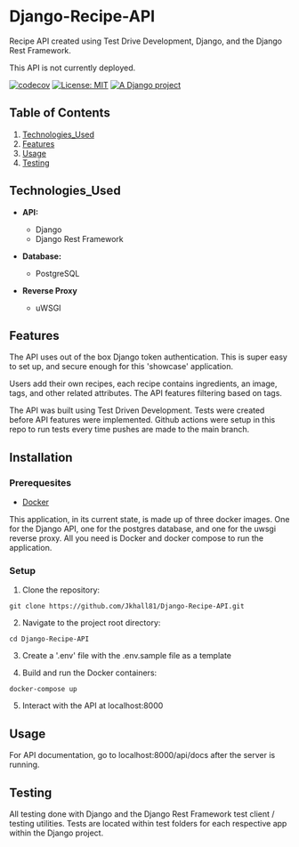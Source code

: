 # Django-Recipe-API

Recipe API created using Test Drive Development, Django, and the Django
Rest Framework.

This API is not currently deployed.

[![codecov](https://codecov.io/gh/Jkhall81/Django-Recipe-API/graph/badge.svg?token=LAQ8BWW4LN)](https://codecov.io/gh/Jkhall81/Django-Recipe-API)
[![License: MIT](https://img.shields.io/badge/License-MIT-yellow.svg)](https://opensource.org/licenses/MIT)
[![A Django project](https://www.djangoproject.com/m/img/badges/djangoproject120x25.gif)](http://www.djangoproject.com/)

## Table of Contents

1. [Technologies_Used](#technologies_used)
2. [Features](#features)
3. [Usage](#usage)
4. [Testing](#testing)

## Technologies_Used

- **API:**

  - Django
  - Django Rest Framework

- **Database:**

  - PostgreSQL

- **Reverse Proxy**

  - uWSGI

## Features

The API uses out of the box Django token authentication. This is super easy to set up, and secure enough for this 'showcase' application.

Users add their own recipes, each recipe contains ingredients, an image, tags, and other related attributes. The API features filtering based on tags.

The API was built using Test Driven Development. Tests were created before API features were implemented. Github actions were setup in this repo to run tests every time pushes are made to the main branch.

## Installation

### Prerequesites

- [Docker](https://www.docker.com/)

This application, in its current state, is made up of three docker images. One for the Django API, one for the postgres database, and one for the uwsgi reverse proxy. All you need is Docker and docker compose to run the application.

### Setup

1. Clone the repository:

```
git clone https://github.com/Jkhall81/Django-Recipe-API.git
```

2. Navigate to the project root directory:

```
cd Django-Recipe-API
```

3. Create a '.env' file with the .env.sample file as a template

4. Build and run the Docker containers:

```
docker-compose up
```

5. Interact with the API at localhost:8000

## Usage

For API documentation, go to localhost:8000/api/docs after the server is running.

## Testing

All testing done with Django and the Django Rest Framework test client / testing utilities. Tests are located within test folders for each respective app within the Django project.
